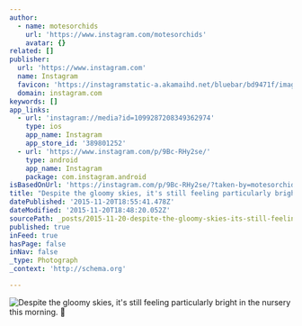 ```yaml
---
author:
  - name: motesorchids
    url: 'https://www.instagram.com/motesorchids'
    avatar: {}
related: []
publisher:
  url: 'https://www.instagram.com'
  name: Instagram
  favicon: 'https://instagramstatic-a.akamaihd.net/bluebar/bd9471f/images/ico/favicon.ico'
  domain: instagram.com
keywords: []
app_links:
  - url: 'instagram://media?id=1099287208349362974'
    type: ios
    app_name: Instagram
    app_store_id: '389801252'
  - url: 'https://www.instagram.com/p/9Bc-RHy2se/'
    type: android
    app_name: Instagram
    package: com.instagram.android
isBasedOnUrl: 'https://instagram.com/p/9Bc-RHy2se/?taken-by=motesorchids'
title: "Despite the gloomy skies, it's still feeling particularly bright in the nursery this morning. \uD83D\uDE0E"
datePublished: '2015-11-20T18:55:41.478Z'
dateModified: '2015-11-20T18:48:20.052Z'
sourcePath: _posts/2015-11-20-despite-the-gloomy-skies-its-still-feeling-particularly-br.md
published: true
inFeed: true
hasPage: false
inNav: false
_type: Photograph
_context: 'http://schema.org'

---
```

![Despite the gloomy skies&comma; it's still feeling particularly bright in the nursery this morning&period; ](https://scontent.cdninstagram.com/hphotos-xap1/t51.2885-15/s640x640/sh0.08/e35/12145317_106858389674642_2006154201_n.jpg)